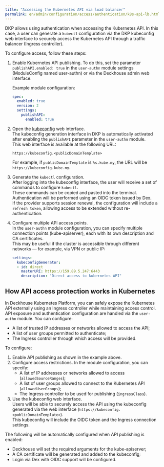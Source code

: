 ```yaml
---
title: "Accessing the Kubernetes API via load balancer"
permalink: en/admin/configuration/access/authentication/k8s-api-lb.html
---
```


DKP allows using authentication when accessing the Kubernetes API. In this case, a user can generate a `kubectl` configuration via the DKP kubeconfig web interface to securely access the Kubernetes API through a traffic balancer (Ingress controller).

To configure access, follow these steps:

1. Enable Kubernetes API publishing. To do this, set the parameter `publishAPI.enabled: true` in the `user-authn` module settings (ModuleConfig named user-authn) or via the Deckhouse admin web interface.

   Example module configuration:

   ```yaml
   spec:
     enabled: true
     version: 2
     settings:
       publishAPI:
         enabled: true
   ```

1. Open the [kubeconfig](../../../user/web/kubeconfig.html) web interface.  
   The kubeconfig generation interface in DKP is automatically activated after enabling the `publishAPI` parameter in the `user-authn` module.  
   This web interface is available at the following URL:

   ```console
   https://kubeconfig.<publicDomainTemplate>
   ```

   For example, if `publicDomainTemplate` is `%s.kube.my`, the URL will be `https://kubeconfig.kube.my`.

1. Generate the `kubectl` configuration.  
   After logging into the kubeconfig interface, the user will receive a set of commands to configure `kubectl`.  
   These commands can be copied and pasted into the terminal.  
   Authentication will be performed using an OIDC token issued by Dex.  
   If the provider supports session renewal, the configuration will include a `refresh token`, allowing access to be extended without re-authentication.

1. Configure multiple API access points.  
   In the `user-authn` module configuration, you can specify multiple connection points (kube-apiserver), each with its own description and CA certificates.  
   This may be useful if the cluster is accessible through different networks — for example, via VPN or public IP:

   ```yaml
   settings:
     kubeconfigGenerator:
     - id: direct
       masterURI: https://159.89.5.247:6443
       description: "Direct access to kubernetes API"
   ```

## How API access protection works in Kubernetes

In Deckhouse Kubernetes Platform, you can safely expose the Kubernetes API externally using an Ingress controller while maintaining access control.  
API exposure and authentication configuration are handled via the `user-authn` module. You can configure:

- A list of trusted IP addresses or networks allowed to access the API;
- A list of user groups permitted to authenticate;
- The Ingress controller through which access will be provided.

To configure:

1. Enable API publishing as shown in the example above.
1. Configure access restrictions. In the module configuration, you can specify:
   - A list of IP addresses or networks allowed to access (`allowedSourceRanges`);
   - A list of user groups allowed to connect to the Kubernetes API (`allowedUserGroups`);
   - The Ingress controller to be used for publishing (`ingressClass`).
1. Use the kubeconfig web interface.  
   Users will be able to securely access the API using the kubeconfig generated via the web interface (`https://kubeconfig.<publicDomainTemplate>`).  
   This kubeconfig will include the OIDC token and the Ingress connection settings.

The following will be automatically configured when API publishing is enabled:

- Deckhouse will set the required arguments for the kube-apiserver;
- A CA certificate will be generated and added to the kubeconfig;
- Login via Dex with OIDC support will be configured.

